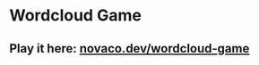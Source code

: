 # Wordcloud Game

## Play it here: [novaco.dev/wordcloud-game](https://novaco.dev/wordcloud-game 'Wordcloud game')
